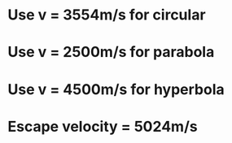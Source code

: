# Use v = 3554m/s for circular

# Use v = 2500m/s for parabola

# Use v = 4500m/s for hyperbola

# Escape velocity = 5024m/s

